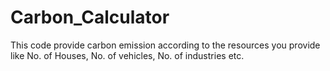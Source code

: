 # Carbon_Calculator
This code provide carbon emission according to the resources you provide like No. of Houses, No. of vehicles, No. of industries etc.
